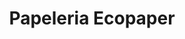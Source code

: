 ---
title: "Papeleria Ecopaper"
url: /localidad-ciudad-bolivar/papeleria-ecopaper/
shop: Schreibwaren
---